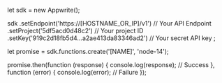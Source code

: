 let sdk = new Appwrite();

sdk
    .setEndpoint('https://[HOSTNAME_OR_IP]/v1') // Your API Endpoint
    .setProject('5df5acd0d48c2') // Your project ID
    .setKey('919c2d18fb5d4...a2ae413da83346ad2') // Your secret API key
;

let promise = sdk.functions.create('[NAME]', 'node-14');

promise.then(function (response) {
    console.log(response); // Success
}, function (error) {
    console.log(error); // Failure
});